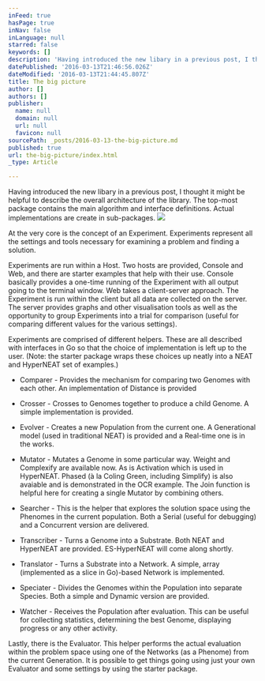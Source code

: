 ```yaml
---
inFeed: true
hasPage: true
inNav: false
inLanguage: null
starred: false
keywords: []
description: 'Having introduced the new libary in a previous post, I thought it might be helpful to describe the overall architecture of the library. At the very core is the concept of an Experiment. Experiments represent all the settings and tools necessary for examining a problem and finding a solution.'
datePublished: '2016-03-13T21:46:56.026Z'
dateModified: '2016-03-13T21:44:45.807Z'
title: The big picture
author: []
authors: []
publisher:
  name: null
  domain: null
  url: null
  favicon: null
sourcePath: _posts/2016-03-13-the-big-picture.md
published: true
url: the-big-picture/index.html
_type: Article

---
```

Having introduced the new libary in a previous post, I thought it might be helpful to describe the overall architecture of the library. The top-most package contains the main algorithm and interface definitions. Actual implementations are create in sub-packages.
![](https://the-grid-user-content.s3-us-west-2.amazonaws.com/3d01ff10-af64-4bee-bd7d-b5cbd9aaa57b.jpg)

At the very core is the concept of an Experiment. Experiments represent all the settings and tools necessary for examining a problem and finding a solution.

Experiments are run within a Host. Two hosts are provided, Console and Web, and there are starter examples that help with their use. Console basically provides a one-time running of the Experiment with all output going to the terminal window. Web takes a client-server approach. The Experiment is run within the client but all data are collected on the server. The server provides graphs and other visualisation tools as well as the opportunity to group Experiments into a trial for comparison (useful for comparing different values for the various settings).

Experiments are comprised of different helpers. These are all described with interfaces in Go so that the choice of implementation is left up to the user. (Note: the starter package wraps these choices up neatly into a NEAT and HyperNEAT set of examples.) 

* Comparer - Provides the mechanism for comparing two Genomes with each other. An implementation of Distance is provided

* Crosser - Crosses to Genomes together to produce a child Genome. A simple implementation is provided.

* Evolver - Creates a new Population from the current one. A Generational model (used in traditional NEAT) is provided and a Real-time one is in the works. 

* Mutator - Mutates a Genome in some particular way. Weight and Complexify are available now. As is Activation which is used in HyperNEAT. Phased (à la Coling Green, including Simplify) is also avaiable and is demonstrated in the OCR example. The Join function is helpful here for creating a single Mutator by combining others. 

* Searcher - This is the helper that explores the solution space using the Phenomes in the current population. Both a Serial (useful for debugging) and a Concurrent version are delivered. 

* Transcriber - Turns a Genome into a Substrate. Both NEAT and HyperNEAT are provided. ES-HyperNEAT will come along shortly.

* Translator - Turns a Substrate into a Network. A simple, array (implemented as a slice in Go)-based Network is implemented.

* Speciater - Divides the Genomes within the Population into separate Species. Both a simple and Dynamic version are provided.

* Watcher - Receives the Population after evaluation. This can be useful for collecting statistics, determining the best Genome, displaying progress or any other activity.

Lastly, there is the Evaluator. This helper performs the actual evaluation within the problem space using one of the Networks (as a Phenome) from the current Generation. It is possible to get things going using just your own Evaluator and some settings by using the starter package.